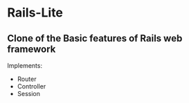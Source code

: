 Rails-Lite
==========

## Clone of the Basic features of Rails web framework
 
 Implements:
 
 - Router
 - Controller
 - Session
